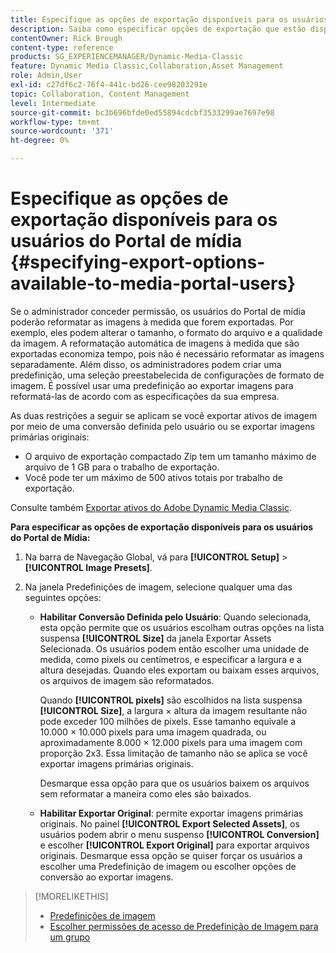 ```yaml
---
title: Especifique as opções de exportação disponíveis para os usuários do Portal de mídia
description: Saiba como especificar opções de exportação que estão disponíveis para usuários do Portal de mídia no Adobe Dynamic Media Classic.
contentOwner: Rick Brough
content-type: reference
products: SG_EXPERIENCEMANAGER/Dynamic-Media-Classic
feature: Dynamic Media Classic,Collaboration,Asset Management
role: Admin,User
exl-id: c27df6c2-76f4-441c-bd26-cee98203291e
topic: Collaboration, Content Management
level: Intermediate
source-git-commit: bc3b696bfde0ed55894cdcbf3533299ae7697e98
workflow-type: tm+mt
source-wordcount: '371'
ht-degree: 0%

---
```


# Especifique as opções de exportação disponíveis para os usuários do Portal de mídia {#specifying-export-options-available-to-media-portal-users}

Se o administrador conceder permissão, os usuários do Portal de mídia poderão reformatar as imagens à medida que forem exportadas. Por exemplo, eles podem alterar o tamanho, o formato do arquivo e a qualidade da imagem. A reformatação automática de imagens à medida que são exportadas economiza tempo, pois não é necessário reformatar as imagens separadamente. Além disso, os administradores podem criar uma predefinição, uma seleção preestabelecida de configurações de formato de imagem. É possível usar uma predefinição ao exportar imagens para reformatá-las de acordo com as especificações da sua empresa.

As duas restrições a seguir se aplicam se você exportar ativos de imagem por meio de uma conversão definida pelo usuário ou se exportar imagens primárias originais:

* O arquivo de exportação compactado Zip tem um tamanho máximo de arquivo de 1 GB para o trabalho de exportação.
* Você pode ter um máximo de 500 ativos totais por trabalho de exportação.

Consulte também [Exportar ativos do Adobe Dynamic Media Classic](exporting-assets-from-dmc.md#exporting-assets-from_dmc).

**Para especificar as opções de exportação disponíveis para os usuários do Portal de Mídia:**

1. Na barra de Navegação Global, vá para **[!UICONTROL Setup]** > **[!UICONTROL Image Presets]**.
1. Na janela Predefinições de imagem, selecione qualquer uma das seguintes opções:

   * **Habilitar Conversão Definida pelo Usuário**: Quando selecionada, esta opção permite que os usuários escolham outras opções na lista suspensa **[!UICONTROL Size]** da janela Exportar Assets Selecionada. Os usuários podem então escolher uma unidade de medida, como pixels ou centímetros, e especificar a largura e a altura desejadas. Quando eles exportam ou baixam esses arquivos, os arquivos de imagem são reformatados.

     Quando **[!UICONTROL pixels]** são escolhidos na lista suspensa **[!UICONTROL Size]**, a largura × altura da imagem resultante não pode exceder 100 milhões de pixels. Esse tamanho equivale a 10.000 × 10.000 pixels para uma imagem quadrada, ou aproximadamente 8.000 × 12.000 pixels para uma imagem com proporção 2x3. Essa limitação de tamanho não se aplica se você exportar imagens primárias originais.

     Desmarque essa opção para que os usuários baixem os arquivos sem reformatar a maneira como eles são baixados.

   * **Habilitar Exportar Original**: permite exportar imagens primárias originais. No painel **[!UICONTROL Export Selected Assets]**, os usuários podem abrir o menu suspenso **[!UICONTROL Conversion]** e escolher **[!UICONTROL Export Original]** para exportar arquivos originais. Desmarque essa opção se quiser forçar os usuários a escolher uma Predefinição de imagem ou escolher opções de conversão ao exportar imagens.

>[!MORELIKETHIS]
>
>* [Predefinições de imagem](application-setup.md#image_presets)
>* [Escolher permissões de acesso de Predefinição de Imagem para um grupo](creating-media-portal-groups.md#choosing_image_preset_access_permissions_for_a_group)
